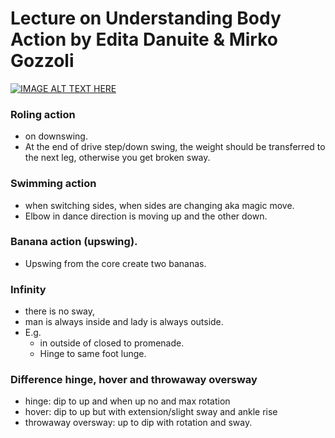 # Lecture on Understanding Body Action by Edita Danuite & Mirko Gozzoli

[![IMAGE ALT TEXT HERE](https://img.youtube.com/vi/Gd34bxjmOZ4/0.jpg)](https://www.youtube.com/watch?v=Gd34bxjmOZ4)

### Roling action
- on downswing.
- At the end of drive step/down swing, the weight should be transferred to the next leg, otherwise you get broken sway.

### Swimming action
- when switching sides, when sides are changing aka magic move.
- Elbow in dance direction is moving up and the other down.

### Banana action (upswing).
- Upswing from the core create two bananas.

### Infinity
- there is no sway,
- man is always inside and lady is always outside.
- E.g. 
  - in outside of closed to promenade.
  - Hinge to same foot lunge. 

### Difference hinge, hover and throwaway oversway
- hinge: dip to up and when up no and max rotation
- hover: dip to up but with extension/slight sway and ankle rise
- throwaway oversway: up to dip with rotation and sway.
